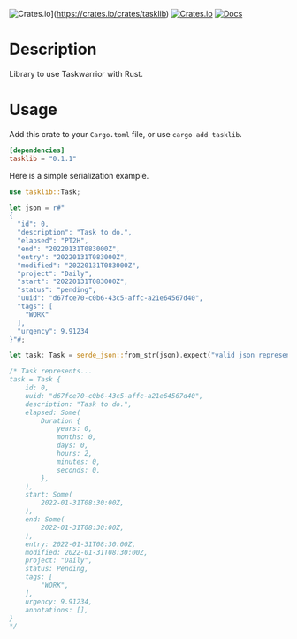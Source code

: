 ![Crates.io](https://img.shields.io/crates/l/tasklib?style=plastic)](https://crates.io/crates/tasklib)
[![Crates.io](https://img.shields.io/crates/v/tasklib?style=plastic)](https://crates.io/crates/tasklib)
[![Docs](https://img.shields.io/badge/docs-latest-green?style=plastic)](https://docs.rs/tasklib/0.1.1/tasklib/)

# Description

Library to use Taskwarrior with Rust.

# Usage

Add this crate to your `Cargo.toml` file, or use `cargo add tasklib`.

```toml
[dependencies]
tasklib = "0.1.1"
```

Here is a simple serialization example.

```rust
use tasklib::Task;

let json = r#"
{
  "id": 0,
  "description": "Task to do.",
  "elapsed": "PT2H",
  "end": "20220131T083000Z",
  "entry": "20220131T083000Z",
  "modified": "20220131T083000Z",
  "project": "Daily",
  "start": "20220131T083000Z",
  "status": "pending",
  "uuid": "d67fce70-c0b6-43c5-affc-a21e64567d40",
  "tags": [
    "WORK"
  ],
  "urgency": 9.91234
}"#;

let task: Task = serde_json::from_str(json).expect("valid json representing a task");

/* Task represents...
task = Task {
    id: 0,
    uuid: "d67fce70-c0b6-43c5-affc-a21e64567d40",
    description: "Task to do.",
    elapsed: Some(
        Duration {
            years: 0,
            months: 0,
            days: 0,
            hours: 2,
            minutes: 0,
            seconds: 0,
        },
    ),
    start: Some(
        2022-01-31T08:30:00Z,
    ),
    end: Some(
        2022-01-31T08:30:00Z,
    ),
    entry: 2022-01-31T08:30:00Z,
    modified: 2022-01-31T08:30:00Z,
    project: "Daily",
    status: Pending,
    tags: [
        "WORK",
    ],
    urgency: 9.91234,
    annotations: [],
}
*/
```
